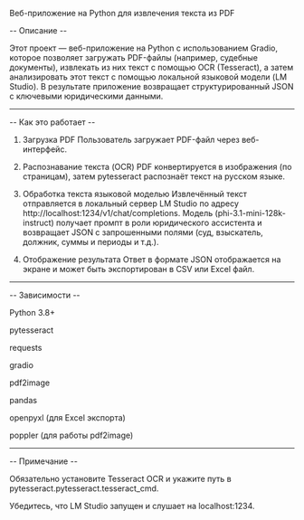 
Веб-приложение на Python для извлечения текста из PDF

-- Описание --

Этот проект — веб-приложение на Python с использованием Gradio, которое позволяет загружать PDF-файлы (например, судебные документы), извлекать из них текст с помощью OCR (Tesseract), а затем анализировать этот текст с помощью локальной языковой модели (LM Studio). В результате приложение возвращает структурированный JSON с ключевыми юридическими данными.


----

-- Как это работает --

1. Загрузка PDF
Пользователь загружает PDF-файл через веб-интерфейс.


2. Распознавание текста (OCR)
PDF конвертируется в изображения (по страницам), затем pytesseract распознаёт текст на русском языке.


3. Обработка текста языковой моделью
Извлечённый текст отправляется в локальный сервер LM Studio по адресу http://localhost:1234/v1/chat/completions. Модель (phi-3.1-mini-128k-instruct) получает промпт в роли юридического ассистента и возвращает JSON с запрошенными полями (суд, взыскатель, должник, суммы и периоды и т.д.).


4. Отображение результата
Ответ в формате JSON отображается на экране и может быть экспортирован в CSV или Excel файл.




----

-- Зависимости --

Python 3.8+

pytesseract

requests

gradio

pdf2image

pandas

openpyxl (для Excel экспорта)

poppler (для работы pdf2image)


----


-- Примечание --

Обязательно установите Tesseract OCR и укажите путь в pytesseract.pytesseract.tesseract_cmd.

Убедитесь, что LM Studio запущен и слушает на localhost:1234.

